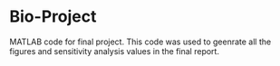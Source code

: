 # Bio-Project
MATLAB code for final project.
This code was used to geenrate all the figures and sensitivity analysis values in the final report. 
